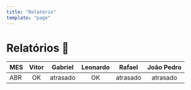 ```yaml
---
title: "Relatório"
template: "page"
---
```


# Relatórios 📅

| MES   | Vitor     | Gabriel  | Leonardo | Rafael   | João Pedro 
| :---  | :---:     | :---:    | :---:    | :---:    | :---: 
| ABR   | OK        | atrasado | OK       | atrasado | atrasado 